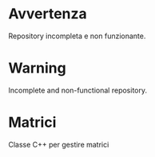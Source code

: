 # Avvertenza
Repository incompleta e non funzionante.

# Warning
Incomplete and non-functional repository.

# Matrici
Classe C++ per gestire matrici
